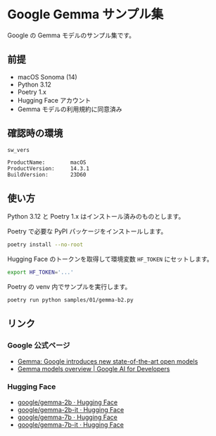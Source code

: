 # Google Gemma サンプル集

Google の Gemma モデルのサンプル集です。

## 前提

- macOS Sonoma (14)
- Python 3.12
- Poetry 1.x
- Hugging Face アカウント
- Gemma モデルの利用規約に同意済み

## 確認時の環境

```zsh
sw_vers
```

```text
ProductName:		macOS
ProductVersion:		14.3.1
BuildVersion:		23D60
```

## 使い方

Python 3.12 と Poetry 1.x はインストール済みのものとします。

Poetry で必要な PyPI パッケージをインストールします。

```bash
poetry install --no-root
```

Hugging Face のトークンを取得して環境変数 `HF_TOKEN` にセットします。

```bash
export HF_TOKEN='...'
```

Poetry の venv 内でサンプルを実行します。

```bash
poetry run python samples/01/gemma-b2.py
```

## リンク

### Google 公式ページ

- [Gemma: Google introduces new state-of-the-art open models](https://blog.google/technology/developers/gemma-open-models/)
- [Gemma models overview | Google AI for Developers](https://ai.google.dev/gemma/docs)

### Hugging Face

- [google/gemma-2b · Hugging Face](https://huggingface.co/google/gemma-2b)
- [google/gemma-2b-it · Hugging Face](https://huggingface.co/google/gemma-2b-it)
- [google/gemma-7b · Hugging Face](https://huggingface.co/google/gemma-7b)
- [google/gemma-7b-it · Hugging Face](https://huggingface.co/google/gemma-7b-it)

